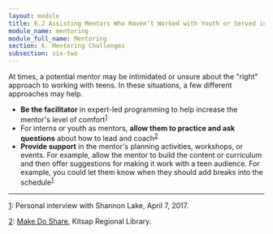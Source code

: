 ```yaml
---
layout: module
title: 6.2 Assisting Mentors Who Haven’t Worked with Youth or Served in a Leadership Capacity 
module_name: mentoring
module_full_name: Mentoring
section: 6. Mentoring Challenges
subsection: six-two
---
```


At times, a potential mentor may be intimidated or unsure about the "right" approach to working with teens. In these situations, a few different approaches may help.

- **Be the facilitator** in expert-led programming to help increase the mentor's level of comfort<sup><a name="1" href="#fn1">1</a></sup>
- For interns or youth as mentors, **allow them to practice and ask questions** about how to lead and coach<sup><a name="2" href="#fn2">2</a></sup> 
- **Provide support** in the mentor's planning activities, workshops, or events. For example, allow the mentor to build the content or curriculum and then offer suggestions for making it work with a teen audience. For example, you could let them know when they should add breaks into the schedule<sup><a name="1" href="#fn1">1</a></sup>

<hr/>

<a name="fn1" href="#1">1</a>:  Personal interview with Shannon Lake, April 7, 2017.

<a name="fn2" href="#2">2</a>:  [Make Do Share](http://www.krl.org/makedoshare), Kitsap Regional Library. 